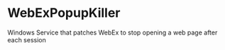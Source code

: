 # WebExPopupKiller
Windows Service that patches WebEx to stop opening a web page after each session
